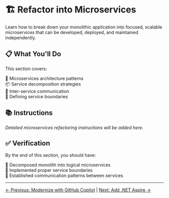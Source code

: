 # 🏗️ Refactor into Microservices

Learn how to break down your monolithic application into focused, scalable microservices that can be developed, deployed, and maintained independently.

## 📋 What You'll Do

This section covers:

🔨 Microservices architecture patterns  
📦 Service decomposition strategies  
🔗 Inter-service communication  
🎯 Defining service boundaries  

## 📚 Instructions

*Detailed microservices refactoring instructions will be added here.*

## ✅ Verification

By the end of this section, you should have:

🔹 Decomposed monolith into logical microservices  
🔹 Implemented proper service boundaries  
🔹 Established communication patterns between services  

---
[← Previous: Modernize with GitHub Copilot](../3-modernize-with-github-copilot/README.md) | [Next: Add .NET Aspire →](../5-add-dotnet-aspire/README.md)